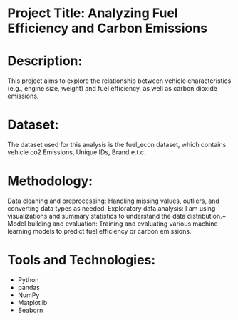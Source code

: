 # Project Title: Analyzing Fuel Efficiency and Carbon Emissions

# Description: 
This project aims to explore the relationship between vehicle characteristics (e.g., engine size, weight) and fuel efficiency, as well as carbon dioxide emissions.

# Dataset: 
The dataset used for this analysis is the fuel_econ dataset, which contains vehicle co2 Emissions, Unique IDs, Brand e.t.c.

# Methodology:

Data cleaning and preprocessing: 
Handling missing values, outliers, and converting data types as needed.
Exploratory data analysis: 
I am using visualizations and summary statistics to understand the data distribution.+
Model building and evaluation: 
Training and evaluating various machine learning models to predict fuel efficiency or carbon emissions.

# Tools and Technologies:
- Python
- pandas
- NumPy
- Matplotlib
- Seaborn
